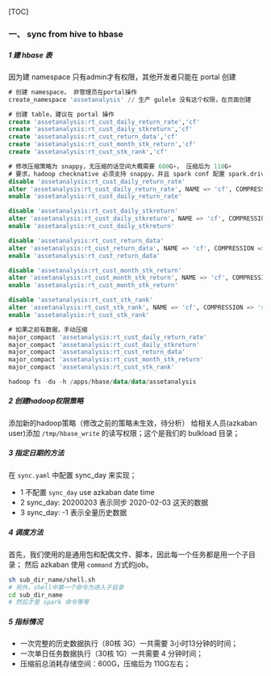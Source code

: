 [TOC]

### 一、 sync from hive to hbase
##### 1 建 hbase 表
因为建 namespace 只有admin才有权限，其他开发者只能在 portal 创建
```sql
# 创建 namespace， 非管理员在portal操作
create_namespace 'assetanalysis' // 生产 gulele 没有这个权限，在页面创建

# 创建 table，建议在 portal 操作
create 'assetanalysis:rt_cust_daily_return_rate','cf'
create 'assetanalysis:rt_cust_daily_stkreturn','cf'
create 'assetanalysis:rt_cust_return_data','cf'
create 'assetanalysis:rt_cust_month_stk_return','cf'
create 'assetanalysis:rt_cust_stk_rank','cf'

# 修改压缩策略为 snappy，无压缩的话空间大概需要 600G+， 压缩后为 110G+
# 要求，hadoop checknative 必须支持 snappy，并且 spark conf 配置 spark.driver.extraLibraryPath 包含 native
disable 'assetanalysis:rt_cust_daily_return_rate'
alter 'assetanalysis:rt_cust_daily_return_rate', NAME => 'cf', COMPRESSION => 'snappy'
enable 'assetanalysis:rt_cust_daily_return_rate'

disable 'assetanalysis:rt_cust_daily_stkreturn'
alter 'assetanalysis:rt_cust_daily_stkreturn', NAME => 'cf', COMPRESSION => 'snappy'
enable 'assetanalysis:rt_cust_daily_stkreturn'

disable 'assetanalysis:rt_cust_return_data'
alter 'assetanalysis:rt_cust_return_data', NAME => 'cf', COMPRESSION => 'snappy'
enable 'assetanalysis:rt_cust_return_data'

disable 'assetanalysis:rt_cust_month_stk_return'
alter 'assetanalysis:rt_cust_month_stk_return', NAME => 'cf', COMPRESSION => 'snappy'
enable 'assetanalysis:rt_cust_month_stk_return'

disable 'assetanalysis:rt_cust_stk_rank'
alter 'assetanalysis:rt_cust_stk_rank', NAME => 'cf', COMPRESSION => 'snappy'
enable 'assetanalysis:rt_cust_stk_rank'

# 如果之前有数据，手动压缩
major_compact 'assetanalysis:rt_cust_daily_return_rate'
major_compact 'assetanalysis:rt_cust_daily_stkreturn'
major_compact 'assetanalysis:rt_cust_return_data'
major_compact 'assetanalysis:rt_cust_month_stk_return'
major_compact 'assetanalysis:rt_cust_stk_rank'

hadoop fs -du -h /apps/hbase/data/data/assetanalysis
```
##### 2 创建hadoop权限策略
添加新的hadoop策略（修改之前的策略未生效，待分析）
给相关人员(azkaban user)添加 `/tmp/hbase_write` 的读写权限；这个是我们的 bulkload 目录；

##### 3 指定日期的方法
在 `sync.yaml` 中配置 sync_day 来实现；
- 1 不配置 `sync_day` use azkaban date time
- 2 sync_day: 20200203 表示同步 2020-02-03 这天的数据
- 3 sync_day: -1 表示全量历史数据

##### 4 调度方法
首先，我们使用的是通用包和配偶文件、脚本，因此每一个任务都是用一个子目录；
然后 azkaban 使用 `command` 方式的job。
```bash
sh sub_dir_name/shell.sh
# 另外，shell中第一个命令为进入子目录
cd sub_dir_name
# 然后才是 spark 命令等等
```

##### 5 指标情况
- 一次完整的历史数据执行（80核 3G）一共需要 3小时13分钟的时间；
- 一次单日任务数据执行（30核 1G）一共需要 4 分钟时间；
- 压缩前总消耗存储空间：600G，压缩后为 110G左右；